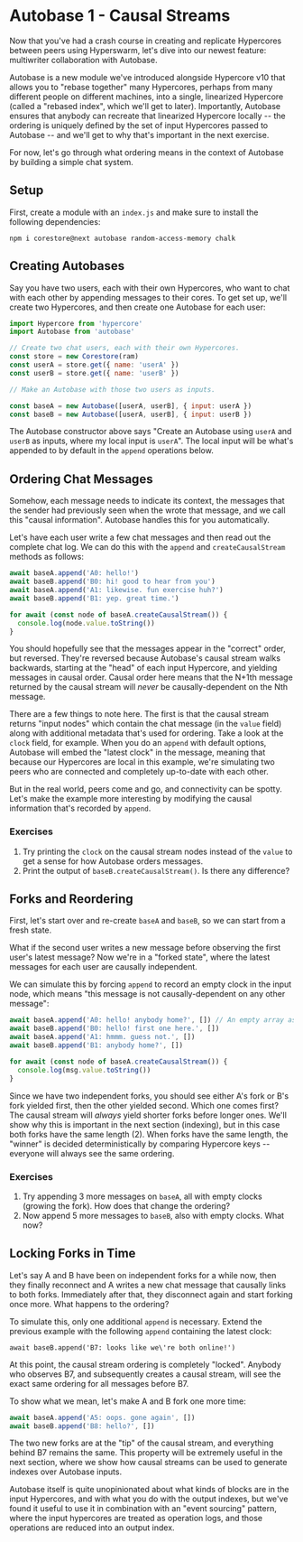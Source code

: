 # Autobase 1 - Causal Streams

Now that you've had a crash course in creating and replicate Hypercores between peers using Hyperswarm, let's dive into our newest feature: multiwriter collaboration with Autobase.

Autobase is a new module we've introduced alongside Hypercore v10 that allows you to "rebase together" many Hypercores, perhaps from many different people on different machines, into a single, linearized Hypercore (called a "rebased index", which we'll get to later). Importantly, Autobase ensures that anybody can recreate that linearized Hypercore locally -- the ordering is uniquely defined by the set of input Hypercores passed to Autobase -- and we'll get to why that's important in the next exercise.

For now, let's go through what ordering means in the context of Autobase by building a simple chat system.

## Setup

First, create a module with an `index.js` and make sure to install the following dependencies:
```
npm i corestore@next autobase random-access-memory chalk
```

## Creating Autobases

Say you have two users, each with their own Hypercores, who want to chat with each other by appending messages to their cores. To get set up, we'll create two Hypercores, and then create one Autobase for each user:
```js
import Hypercore from 'hypercore'
import Autobase from 'autobase'

// Create two chat users, each with their own Hypercores.
const store = new Corestore(ram)
const userA = store.get({ name: 'userA' })
const userB = store.get({ name: 'userB' })

// Make an Autobase with those two users as inputs.

const baseA = new Autobase([userA, userB], { input: userA })
const baseB = new Autobase([userA, userB], { input: userB })
```

The Autobase constructor above says "Create an Autobase using `userA` and `userB` as inputs, where my local input is `userA`". The local input will be what's appended to by default in the `append` operations below.

## Ordering Chat Messages

Somehow, each message needs to indicate its context, the messages that the sender had previously seen when the wrote that message, and we call this "causal information". Autobase handles this for you automatically.

Let's have each user write a few chat messages and then read out the complete chat log. We can do this with the `append` and `createCausalStream` methods as follows:
```js
await baseA.append('A0: hello!')
await baseB.append('B0: hi! good to hear from you')
await baseA.append('A1: likewise. fun exercise huh?')
await baseB.append('B1: yep. great time.')

for await (const node of baseA.createCausalStream()) {
  console.log(node.value.toString())
}
```

You should hopefully see that the messages appear in the "correct" order, but reversed. They're reversed because Autobase's causal stream walks backwards, starting at the "head" of each input Hypercore, and yielding messages in causal order. Causal order here means that the N+1th message returned by the causal stream will *never* be causally-dependent on the Nth message.

There are a few things to note here. The first is that the causal stream returns "input nodes" which contain the chat message (in the `value` field) along with additional metadata that's used for ordering. Take a look at the `clock` field, for example. When you do an `append` with default options, Autobase will embed the "latest clock" in the message, meaning that because our Hypercores are local in this example, we're simulating two peers who are connected and completely up-to-date with each other. 

But in the real world, peers come and go, and connectivity can be spotty. Let's make the example more interesting by modifying the causal information that's recorded by `append`.

### Exercises
1. Try printing the `clock` on the causal stream nodes instead of the `value` to get a sense for how Autobase orders messages.
2. Print the output of `baseB.createCausalStream()`. Is there any difference?

## Forks and Reordering

First, let's start over and re-create `baseA` and `baseB`, so we can start from a fresh state.

What if the second user writes a new message before observing the first user's latest message? Now we're in a "forked state", where the latest messages for each user are causally independent.

We can simulate this by forcing `append` to record an empty clock in the input node, which means "this message is not causally-dependent on any other message":
```js
await baseA.append('A0: hello! anybody home?', []) // An empty array as a second argument means "empty clock"
await baseB.append('B0: hello! first one here.', [])
await baseA.append('A1: hmmm. guess not.', [])
await baseB.append('B1: anybody home?', [])

for await (const node of baseA.createCausalStream()) {
  console.log(msg.value.toString())
}
```

Since we have two independent forks, you should see either A's fork or B's fork yielded first, then the other yielded second. Which one comes first? The causal stream will *always* yield shorter forks before longer ones. We'll show why this is important in the next section (indexing), but in this case both forks have the same length (2). When forks have the same length, the "winner" is decided deterministically by comparing Hypercore keys -- everyone will always see the same ordering.

### Exercises
1. Try appending 3 more messages on `baseA`, all with empty clocks (growing the fork). How does that change the ordering?
2. Now append 5 more messages to `baseB`, also with empty clocks. What now?

## Locking Forks in Time

Let's say A and B have been on independent forks for a while now, then they finally reconnect and A writes a new chat message that causally links to both forks. Immediately after that, they disconnect again and start forking once more. What happens to the ordering?

To simulate this, only one additional `append` is necessary. Extend the previous example with the following `append` containing the latest clock:
```
await baseB.append('B7: looks like we\'re both online!')
```

At this point, the causal stream ordering is completely "locked". Anybody who observes B7, and subsequently creates a causal stream, will see the exact same ordering for all messages before B7.

To show what we mean, let's make A and B fork one more time:
```js
await baseA.append('A5: oops. gone again', [])
await baseB.append('B8: hello?', [])
```

The two new forks are at the "tip" of the causal stream, and everything behind B7 remains the same. This property will be extremely useful in the next section, where we show how causal streams can be used to generate indexes over Autobase inputs.

Autobase itself is quite unopinionated about what kinds of blocks are in the input Hypercores, and with what you do with the output indexes, but we've found it useful to use it in combination with an "event sourcing" pattern, where the input hypercores are treated as operation logs, and those operations are reduced into an output index.
